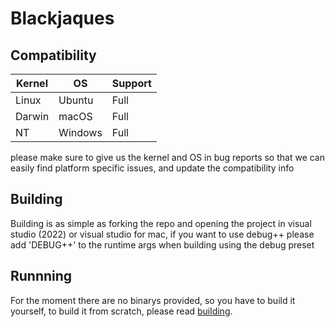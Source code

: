 # Blackjaques

## Compatibility

| Kernel | OS      | Support |
|--------|---------|---------|
| Linux  | Ubuntu  | Full    |
| Darwin | macOS   | Full    |
| NT     | Windows | Full    |

please make sure to give us the kernel and OS in bug reports so that we can easily find platform specific issues, and update the compatibility info

## Building

Building is as simple as forking the repo and opening the project in visual studio (2022) or visual studio for mac, if you want to use debug++ please add 'DEBUG++' to the runtime args when building using the debug preset

## Runnning

For the moment there are no binarys provided, so you have to build it yourself, to build it from scratch, please read [building](#building).
